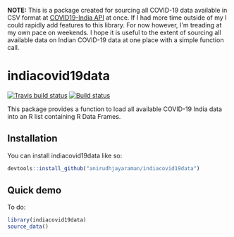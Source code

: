 **NOTE:** This is a package created for sourcing all COVID-19 data available
in CSV format at [COVID19-India API](https://api.covid19india.org/) at once.
If I had more time outside of my I could rapidly add features to this library.
For now however, I'm treading at my own pace on weekends. I hope it is
useful to the extent of sourcing all available data on Indian COVID-19 data
at one place with a simple function call.

# indiacovid19data

<!-- badges: start -->
[![Travis build status](https://api.travis-ci.org/anirudhjayaraman/indiacovid19data.svg?branch=master)](https://travis-ci.org/github/anirudhjayaraman/indiacovid19data)
[![Build status](https://ci.appveyor.com/api/projects/status/r66r2qbm5o1kco26/branch/master?svg=true)](https://ci.appveyor.com/project/anirudhjayaraman/indiacovid19data-x19vb/branch/master)
<!-- badges: end -->


This package provides a function to load all available COVID-19 India data
into an R list containing R Data Frames.

## Installation

You can install indiacovid19data like so:

``` r
devtools::install_github("anirudhjayaraman/indiacovid19data")
```

## Quick demo

To do:

``` r
library(indiacovid19data)
source_data()
```

